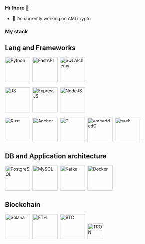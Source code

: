 ### Hi there 👋

- 🔭 I’m currently working on AMLcrypto

### My stack

## Lang and Frameworks

<img src="https://cdn.jsdelivr.net/gh/devicons/devicon@latest/icons/python/python-original-wordmark.svg" width=80 hight=80 title="Python"/>&nbsp;
<img src="https://cdn.jsdelivr.net/gh/devicons/devicon@latest/icons/fastapi/fastapi-original.svg" width=80 hight=80 title="FastAPI"/>&nbsp;
<img src="https://cdn.jsdelivr.net/gh/devicons/devicon@latest/icons/sqlalchemy/sqlalchemy-original-wordmark.svg" width=80 hight=80 title="SQLAlchemy"/>&nbsp;

<img src="https://cdn.jsdelivr.net/gh/devicons/devicon@latest/icons/javascript/javascript-original.svg" width=80 hight=80 title="JS"/>&nbsp;
<img src="https://cdn.jsdelivr.net/gh/devicons/devicon@latest/icons/express/express-original.svg" width=80 hight=80 title="ExpressJS"/>&nbsp;
<img src="https://cdn.jsdelivr.net/gh/devicons/devicon@latest/icons/nodejs/nodejs-original-wordmark.svg" width=80 hight=80 title="NodeJS"/>&nbsp;

<img src="https://cdn.jsdelivr.net/gh/devicons/devicon@latest/icons/rust/rust-original.svg" width=80 hight=80 title="Rust"/>&nbsp;
<img src="https://camo.githubusercontent.com/590ccfb4e70a27673047ee879ed409981c05b2da403e60b4aaa7961ccdb46001/68747470733a2f2f7062732e7477696d672e636f6d2f6d656469612f46565556614f3958454141756c764b3f666f726d61743d706e67266e616d653d736d616c6c" width=80 hight=80 title="Anchor"/>&nbsp;
<img src="https://cdn.jsdelivr.net/gh/devicons/devicon@latest/icons/c/c-original.svg" width=80 hight=80 title="C"/>&nbsp;
<img src="https://cdn.jsdelivr.net/gh/devicons/devicon@latest/icons/embeddedc/embeddedc-original.svg" width=80 hight=80 title="embeddedC"/>&nbsp;
<img src="https://cdn.jsdelivr.net/gh/devicons/devicon@latest/icons/bash/bash-original.svg" width=80 hight=80 title="bash">&nbsp;

## DB and Application architecture
<img src="https://cdn.jsdelivr.net/gh/devicons/devicon@latest/icons/postgresql/postgresql-original.svg" width=80 hight=80 title="PostgreSQL"/>&nbsp;
<img src="https://cdn.jsdelivr.net/gh/devicons/devicon@latest/icons/mysql/mysql-original-wordmark.svg" width=80 hight=80 title="MySQL"/>&nbsp;
<img src="https://cdn.jsdelivr.net/gh/devicons/devicon@latest/icons/apachekafka/apachekafka-original-wordmark.svg"  width=80 hight=80 title="Kafka"/>&nbsp;
<img src="https://cdn.jsdelivr.net/gh/devicons/devicon@latest/icons/docker/docker-original.svg"  width=80 hight=80 title="Docker"/>&nbsp;

## Blockchain

<img src="https://logotyp.us/file/solana.svg" width=80 hight=80 title="Solana"/>&nbsp;
<img src="https://logotyp.us/file/ethereum.svg" width=80 hight=80 title="ETH"/>&nbsp;
<img src="https://logotyp.us/file/bitcoin-sv.svg" width=80 hight=80 title="BTC"/>&nbsp;
<img src="https://encrypted-tbn0.gstatic.com/images?q=tbn:ANd9GcTBsWaz0K2kxYpSFMhQ2pPdBcnOwpQHWYEyzw&s" width=50 hight=50 title="TRON"/>&nbsp;
